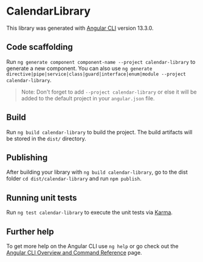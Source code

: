 # CalendarLibrary

This library was generated with [Angular CLI](https://github.com/angular/angular-cli) version 13.3.0.

## Code scaffolding

Run `ng generate component component-name --project calendar-library` to generate a new component. You can also use `ng generate directive|pipe|service|class|guard|interface|enum|module --project calendar-library`.
> Note: Don't forget to add `--project calendar-library` or else it will be added to the default project in your `angular.json` file. 

## Build

Run `ng build calendar-library` to build the project. The build artifacts will be stored in the `dist/` directory.

## Publishing

After building your library with `ng build calendar-library`, go to the dist folder `cd dist/calendar-library` and run `npm publish`.

## Running unit tests

Run `ng test calendar-library` to execute the unit tests via [Karma](https://karma-runner.github.io).

## Further help

To get more help on the Angular CLI use `ng help` or go check out the [Angular CLI Overview and Command Reference](https://angular.io/cli) page.
